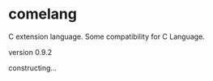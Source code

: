 # comelang

C extension language. Some compatibility for C Language.

version 0.9.2

constructing...

